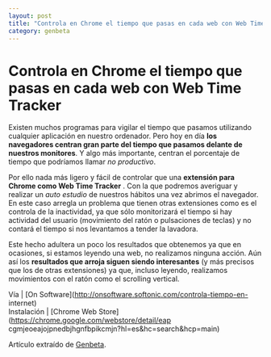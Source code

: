 ```yaml
---
layout: post
title: "Controla en Chrome el tiempo que pasas en cada web con Web Time Tracker"
category: genbeta
---
```


# Controla en Chrome el tiempo que pasas en cada web con Web Time Tracker


Existen muchos programas para vigilar el tiempo que pasamos utilizando
cualquier aplicación en nuestro ordenador. Pero hoy en día **los navegadores
centran gran parte del tiempo que pasamos delante de nuestros monitores**. Y
algo más importante, centran el porcentaje de tiempo que podríamos llamar _no
productivo_.

Por ello nada más ligero y fácil de controlar que una **extensión para Chrome
como Web Time Tracker** . Con la que podremos averiguar y realizar un _auto
estudio_ de nuestros hábitos una vez abrimos el navegador. En este caso
arregla un problema que tienen otras extensiones como es el controla de la
inactividad, ya que sólo monitorizará el tiempo si hay actividad del usuario
(movimiento del ratón o pulsaciones de teclas) y no contará el tiempo si nos
levantamos a tender la lavadora.

Este hecho adultera un poco los resultados que obtenemos ya que en ocasiones,
si estamos leyendo una web, no realizamos ninguna acción. Aún así los
**resultados que arroja siguen siendo interesantes** (y más precisos que los
de otras extensiones) ya que, incluso leyendo, realizamos movimientos con el
ratón como el scrolling vertical.

Vía | [On Software](http://onsoftware.softonic.com/controla-tiempo-en-
internet)  
Instalación | [Chrome Web Store](https://chrome.google.com/webstore/detail/eap
cgmjeoeajojpnedbjhgnfbpikcmjn?hl=es&hc=search&hcp=main)

Artículo extraído de [Genbeta](http://www.genbeta.com).